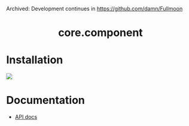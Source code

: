 Archived: Development continues in https://github.com/damn/Fullmoon

# <p align="center"> core.component </p>

# Installation

[![](https://jitpack.io/v/damn/core.component.svg)](https://jitpack.io/#damn/core.component)

# Documentation

* [API docs](https://damn.github.io/core.component/)
